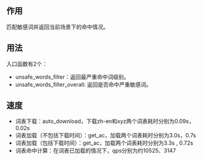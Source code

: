 ## 作用

匹配敏感词并返回当前场景下的命中情况。

## 用法

入口函数有2个：

- unsafe_words_filter：返回最严重命中词级别。
- unsafe_words_filter_overall: 返回是否命中严重敏感词。

## 速度

- 词表下载：auto_download，下载zh-en和xyz两个词表耗时分别为0.09s，0.02s
- 词表加载（不包括下载时间）：get_ac，加载两个词表耗时分别为3.0s，0.7s
- 词表加载（包括下载时间）：get_ac，加载两个词表耗时分别为3.3s , 0.72s
- 词表命中计算：在词表已加载的情况下，qps分别为约10525、3147
